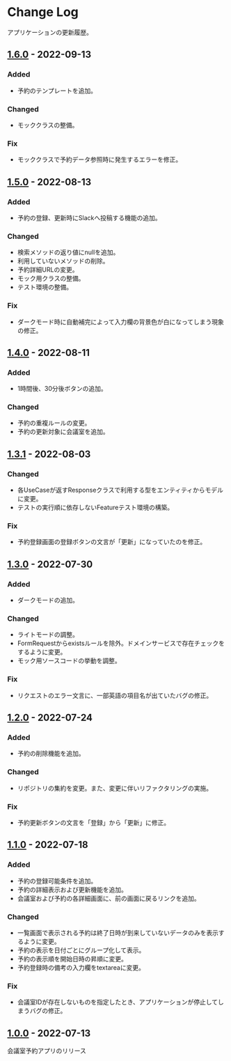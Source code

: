 # Change Log

アプリケーションの更新履歴。

## [1.6.0](https://github.com/sayuprc/conference-room-reservations/releases/tag/v1.6.0) - 2022-09-13

### Added

- 予約のテンプレートを追加。

### Changed

- モッククラスの整備。

### Fix

- モッククラスで予約データ参照時に発生するエラーを修正。

## [1.5.0](https://github.com/sayuprc/conference-room-reservations/releases/tag/v1.5.0) - 2022-08-13

### Added

- 予約の登録、更新時にSlackへ投稿する機能の追加。

### Changed

- 検索メソッドの返り値にnullを追加。
- 利用していないメソッドの削除。
- 予約詳細URLの変更。
- モック用クラスの整備。
- テスト環境の整備。

### Fix

- ダークモード時に自動補完によって入力欄の背景色が白になってしまう現象の修正。

## [1.4.0](https://github.com/sayuprc/conference-room-reservations/releases/tag/v1.4.0) - 2022-08-11

### Added

- 1時間後、30分後ボタンの追加。

### Changed

- 予約の重複ルールの変更。
- 予約の更新対象に会議室を追加。

## [1.3.1](https://github.com/sayuprc/conference-room-reservations/releases/tag/v1.3.1) - 2022-08-03

### Changed

- 各UseCaseが返すResponseクラスで利用する型をエンティティからモデルに変更。
- テストの実行順に依存しないFeatureテスト環境の構築。

### Fix

- 予約登録画面の登録ボタンの文言が「更新」になっていたのを修正。

## [1.3.0](https://github.com/sayuprc/conference-room-reservations/releases/tag/v1.3.0) - 2022-07-30

### Added

- ダークモードの追加。

### Changed

- ライトモードの調整。
- FormRequestからexistsルールを除外。ドメインサービスで存在チェックをするように変更。
- モック用ソースコードの挙動を調整。

### Fix

- リクエストのエラー文言に、一部英語の項目名が出ていたバグの修正。

## [1.2.0](https://github.com/sayuprc/conference-room-reservations/releases/tag/v1.2.0) - 2022-07-24

### Added

- 予約の削除機能を追加。

### Changed

- リポジトリの集約を変更。また、変更に伴いリファクタリングの実施。

### Fix

- 予約更新ボタンの文言を「登録」から「更新」に修正。

## [1.1.0](https://github.com/sayuprc/conference-room-reservations/releases/tag/v1.1.0) - 2022-07-18

### Added

- 予約の登録可能条件を追加。
- 予約の詳細表示および更新機能を追加。
- 会議室および予約の各詳細画面に、前の画面に戻るリンクを追加。

### Changed

- 一覧画面で表示される予約は終了日時が到来していないデータのみを表示するように変更。
- 予約の表示を日付ごとにグループ化して表示。
- 予約の表示順を開始日時の昇順に変更。
- 予約登録時の備考の入力欄をtextareaに変更。

### Fix

- 会議室IDが存在しないものを指定したとき、アプリケーションが停止してしまうバグの修正。

## [1.0.0](https://github.com/sayuprc/conference-room-reservations/releases/tag/v1.0.0) - 2022-07-13

会議室予約アプリのリリース
